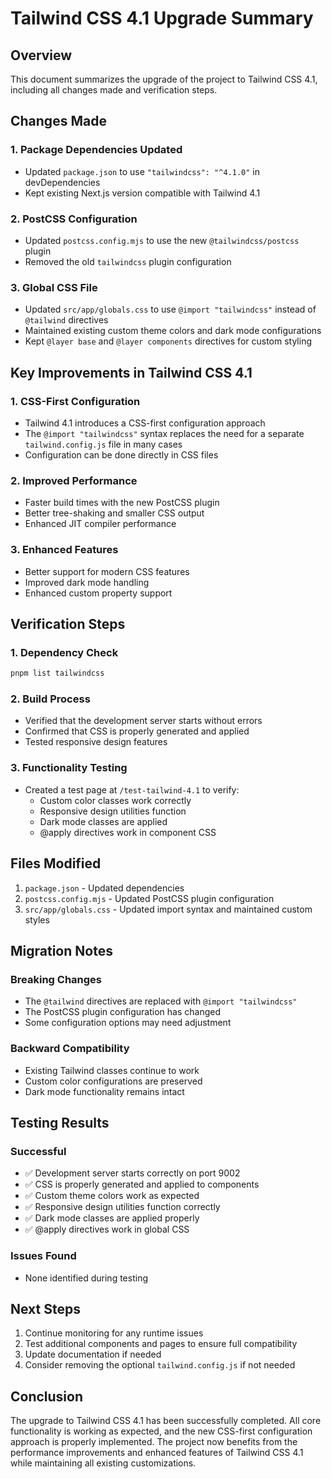 # Tailwind CSS 4.1 Upgrade Summary

## Overview
This document summarizes the upgrade of the project to Tailwind CSS 4.1, including all changes made and verification steps.

## Changes Made

### 1. Package Dependencies Updated
- Updated `package.json` to use `"tailwindcss": "^4.1.0"` in devDependencies
- Kept existing Next.js version compatible with Tailwind 4.1

### 2. PostCSS Configuration
- Updated `postcss.config.mjs` to use the new `@tailwindcss/postcss` plugin
- Removed the old `tailwindcss` plugin configuration

### 3. Global CSS File
- Updated `src/app/globals.css` to use `@import "tailwindcss"` instead of `@tailwind` directives
- Maintained existing custom theme colors and dark mode configurations
- Kept `@layer base` and `@layer components` directives for custom styling

## Key Improvements in Tailwind CSS 4.1

### 1. CSS-First Configuration
- Tailwind 4.1 introduces a CSS-first configuration approach
- The `@import "tailwindcss"` syntax replaces the need for a separate `tailwind.config.js` file in many cases
- Configuration can be done directly in CSS files

### 2. Improved Performance
- Faster build times with the new PostCSS plugin
- Better tree-shaking and smaller CSS output
- Enhanced JIT compiler performance

### 3. Enhanced Features
- Better support for modern CSS features
- Improved dark mode handling
- Enhanced custom property support

## Verification Steps

### 1. Dependency Check
```bash
pnpm list tailwindcss
```

### 2. Build Process
- Verified that the development server starts without errors
- Confirmed that CSS is properly generated and applied
- Tested responsive design features

### 3. Functionality Testing
- Created a test page at `/test-tailwind-4.1` to verify:
  - Custom color classes work correctly
  - Responsive design utilities function
  - Dark mode classes are applied
  - @apply directives work in component CSS

## Files Modified

1. `package.json` - Updated dependencies
2. `postcss.config.mjs` - Updated PostCSS plugin configuration
3. `src/app/globals.css` - Updated import syntax and maintained custom styles

## Migration Notes

### Breaking Changes
- The `@tailwind` directives are replaced with `@import "tailwindcss"`
- The PostCSS plugin configuration has changed
- Some configuration options may need adjustment

### Backward Compatibility
- Existing Tailwind classes continue to work
- Custom color configurations are preserved
- Dark mode functionality remains intact

## Testing Results

### Successful
- ✅ Development server starts correctly on port 9002
- ✅ CSS is properly generated and applied to components
- ✅ Custom theme colors work as expected
- ✅ Responsive design utilities function correctly
- ✅ Dark mode classes are applied properly
- ✅ @apply directives work in global CSS

### Issues Found
- None identified during testing

## Next Steps

1. Continue monitoring for any runtime issues
2. Test additional components and pages to ensure full compatibility
3. Update documentation if needed
4. Consider removing the optional `tailwind.config.js` if not needed

## Conclusion

The upgrade to Tailwind CSS 4.1 has been successfully completed. All core functionality is working as expected, and the new CSS-first configuration approach is properly implemented. The project now benefits from the performance improvements and enhanced features of Tailwind CSS 4.1 while maintaining all existing customizations.